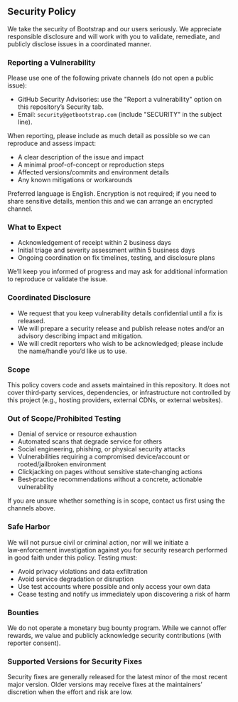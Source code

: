 ## Security Policy

We take the security of Bootstrap and our users seriously. We appreciate responsible disclosure and will work with you to validate, remediate, and publicly disclose issues in a coordinated manner.

### Reporting a Vulnerability

Please use one of the following private channels (do not open a public issue):

- GitHub Security Advisories: use the "Report a vulnerability" option on this repository’s Security tab.
- Email: `security@getbootstrap.com` (include "SECURITY" in the subject line).

When reporting, please include as much detail as possible so we can reproduce and assess impact:

- A clear description of the issue and impact
- A minimal proof-of-concept or reproduction steps
- Affected versions/commits and environment details
- Any known mitigations or workarounds

Preferred language is English. Encryption is not required; if you need to share sensitive details, mention this and we can arrange an encrypted channel.

### What to Expect

- Acknowledgement of receipt within 2 business days
- Initial triage and severity assessment within 5 business days
- Ongoing coordination on fix timelines, testing, and disclosure plans

We’ll keep you informed of progress and may ask for additional information to reproduce or validate the issue.

### Coordinated Disclosure

- We request that you keep vulnerability details confidential until a fix is released.
- We will prepare a security release and publish release notes and/or an advisory describing impact and mitigation.
- We will credit reporters who wish to be acknowledged; please include the name/handle you’d like us to use.

### Scope

This policy covers code and assets maintained in this repository. It does not cover third‑party services, dependencies, or infrastructure not controlled by this project (e.g., hosting providers, external CDNs, or external websites).

### Out of Scope/Prohibited Testing

- Denial of service or resource exhaustion
- Automated scans that degrade service for others
- Social engineering, phishing, or physical security attacks
- Vulnerabilities requiring a compromised device/account or rooted/jailbroken environment
- Clickjacking on pages without sensitive state‑changing actions
- Best‑practice recommendations without a concrete, actionable vulnerability

If you are unsure whether something is in scope, contact us first using the channels above.

### Safe Harbor

We will not pursue civil or criminal action, nor will we initiate a law‑enforcement investigation against you for security research performed in good faith under this policy. Testing must:

- Avoid privacy violations and data exfiltration
- Avoid service degradation or disruption
- Use test accounts where possible and only access your own data
- Cease testing and notify us immediately upon discovering a risk of harm

### Bounties

We do not operate a monetary bug bounty program. While we cannot offer rewards, we value and publicly acknowledge security contributions (with reporter consent).

### Supported Versions for Security Fixes

Security fixes are generally released for the latest minor of the most recent major version. Older versions may receive fixes at the maintainers’ discretion when the effort and risk are low.
